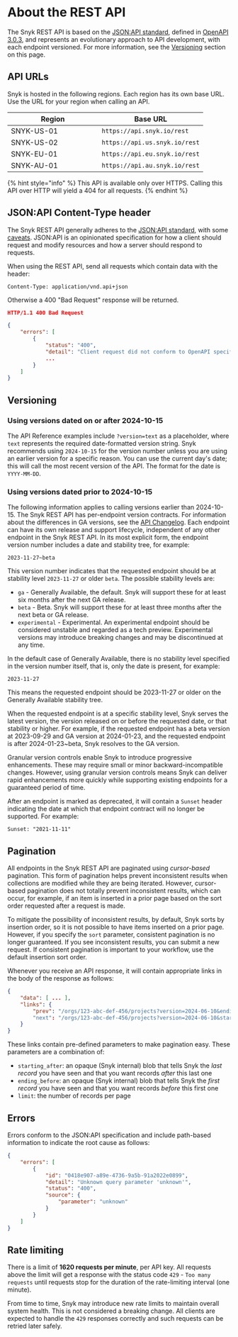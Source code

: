 # About the REST API

The Snyk REST API is based on the [JSON:API standard](https://jsonapi.org/), defined in [OpenAPI 3.0.3](https://spec.openapis.org/oas/v3.0.3.html), and represents an evolutionary approach to API development, with each endpoint versioned. For more information, see the [Versioning](about-the-rest-api.md#versioning) section on this page.

## API URLs

Snyk is hosted in the following regions. Each region has its own base URL. Use the URL for your region when calling an API.

<table><thead><tr><th width="189">Region</th><th>Base URL</th></tr></thead><tbody><tr><td>SNYK-US-01</td><td><code>https://api.snyk.io/rest</code></td></tr><tr><td>SNYK-US-02</td><td><code>https://api.us.snyk.io/rest</code></td></tr><tr><td>SNYK-EU-01 </td><td><code>https://api.eu.snyk.io/rest</code></td></tr><tr><td>SNYK-AU-01</td><td><code>https://api.au.snyk.io/rest</code></td></tr></tbody></table>

{% hint style="info" %}
This API is available only over HTTPS. Calling this API over HTTP will yield a 404 for all requests.
{% endhint %}

## JSON:API Content-Type header

The Snyk REST API generally adheres to the [JSON:API standard](https://jsonapi.org/), with some [caveats](https://github.com/snyk/sweater-comb/blob/main/docs/principles/jsonapi.md). JSON:API is an opinionated specification for how a client should request and modify resources and how a server should respond to requests.

When using the REST API, send all requests which contain data with the header:

```
Content-Type: application/vnd.api+json
```

Otherwise a 400 "Bad Request" response will be returned.

```json
HTTP/1.1 400 Bad Request

{
    "errors": [
        {
            "status": "400",
            "detail": "Client request did not conform to OpenAPI specification",
            ...
        }
    ]
}
```

## Versioning

### Using versions dated on or after 2024-10-15

The API Reference examples include `?version=text` as a placeholder, where `text` represents the required date-formatted version string. Snyk recommends using `2024-10-15` for the version number unless you are using an earlier version for a specific reason. You can use the current day's date; this will call the most recent version of the API. The format for the date is `YYYY-MM-DD`.

### Using versions dated prior to 2024-10-15

The following information applies to calling versions earlier than 2024-10-15. The Snyk REST API has per-endpoint version contracts. For information about the differences in GA versions, see the [API Changelog](changelog.md). Each endpoint can have its own release and support lifecycle, independent of any other endpoint in the Snyk REST API. In its most explicit form, the endpoint version number includes a date and stability tree, for example:

```
2023-11-27~beta
```

This version number indicates that the requested endpoint should be at stability level `2023-11-27` or older `beta`. The possible stability levels are:

* `ga` - Generally Available, the default. Snyk will support these for at least six months after the next GA release.
* `beta` - Beta. Snyk will support these for at least three months after the next beta or GA release.
* `experimental` - Experimental. An experimental endpoint should be considered unstable and regarded as a tech preview. Experimental versions may introduce breaking changes and may be discontinued at any time.

In the default case of Generally Available, there is no stability level specified in the version number itself, that is, only the date is present, for example:

```
2023-11-27
```

This means the requested endpoint should be 2023-11-27 or older on the Generally Available stability tree.

When the requested endpoint is at a specific stability level, Snyk serves the latest version, the version released on or before the requested date, or that stability or higher. For example, if the requested endpoint has a beta version at 2023-09-29 and GA version at 2024-01-23, and the requested endpoint is after 2024-01-23\~beta, Snyk resolves to the GA version.

Granular version controls enable Snyk to introduce progressive enhancements. These may require small or minor backward-incompatible changes. However, using granular version controls means Snyk can deliver rapid enhancements more quickly while supporting existing endpoints for a guaranteed period of time.

After an endpoint is marked as deprecated, it will contain a `Sunset` header indicating the date at which that endpoint contract will no longer be supported. For example:

```
Sunset: "2021-11-11"
```

## Pagination

All endpoints in the Snyk REST API are paginated using _cursor-based_ pagination. This form of pagination helps prevent inconsistent results when collections are modified while they are being iterated. However, cursor-based pagination does not totally prevent inconsistent results, which can occur, for example, if an item is inserted in a prior page based on the sort order requested after a request is made.

To mitigate the possibility of inconsistent results, by default, Snyk sorts by insertion order, so it is not possible to have items inserted on a prior page. However, if you specify the `sort` parameter, consistent pagination is no longer guaranteed. If you see inconsistent results, you can submit a new request. If consistent pagination is important to your workflow, use the default insertion sort order.

Whenever you receive an API response, it will contain appropriate links in the body of the response as follows:

```json
{
    "data": [ ... ],
    "links": {
        "prev": "/orgs/123-abc-def-456/projects?version=2024-06-10&ending_before=v1.eyJpZCI6Mz1zODQyMH0%3D"
        "next": "/orgs/123-abc-def-456/projects?version=2024-06-10&starting_after=v1.eyJpZCI6Mz1zODQyMH0%3D"
    }
}
```

These links contain pre-defined parameters to make pagination easy. These parameters are a combination of:

* `starting_after`: an opaque (Snyk internal) blob that tells Snyk the _last record_ you have seen and that you want records _after_ this last one
* `ending_before`: an opaque (Snyk internal) blob that tells Snyk the _first record_ you have seen and that you want records _before_ this first one
* `limit`: the number of records per page

## Errors

Errors conform to the JSON:API specification and include path-based information to indicate the root cause as follows:

```json
{
    "errors": [
        {
            "id": "0418e907-a89e-4736-9a5b-91a2022e0899",
            "detail": "Unknown query parameter 'unknown'",
            "status": "400",
            "source": {
                "parameter": "unknown"
            }
        }
    ]
}
```

## Rate limiting

There is a limit of **1620 requests per minute**, per API key. All requests above the limit will get a response with the status code `429` - `Too many requests` until requests stop for the duration of the rate-limiting interval (one minute).

From time to time, Snyk may introduce new rate limits to maintain overall system health. This is not considered a breaking change. All clients are expected to handle the `429` responses correctly and such requests can be retried later safely.

